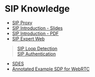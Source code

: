 # SIP Knowledge

- [SIP Proxy](https://github.com/MingruiZhangW/Useful-Function-Database/blob/master/SIP/SIP_Proxy.md)
- [SIP Introduction - Slides](https://github.com/MingruiZhangW/Useful-Function-Database/blob/master/SIP/indroductiontosippublished-160410122633.pdf)
- [SIP Introduction - PDF](https://github.com/MingruiZhangW/Useful-Function-Database/blob/master/SIP/session_initiation_protocol_tutorial.pdf)
- [SIP Expert Web](https://andrewjprokop.wordpress.com/)
> [SIP Loop Detection](https://andrewjprokop.wordpress.com/2014/03/26/sip-loop-detection-will-it-go-round-in-circles/)<br>
> [SIP Authentication](https://andrewjprokop.wordpress.com/2015/01/27/understanding-sip-authentication/)
- [SDES](https://en.wikipedia.org/wiki/SDES)<br>
- [Annotated Example SDP for WebRTC](https://tools.ietf.org/id/draft-ietf-rtcweb-sdp-08.html#rfc.section.5.2.8)<br>
